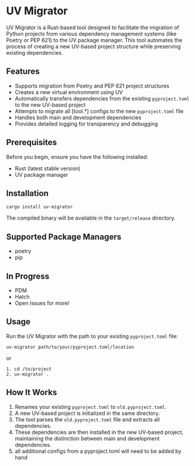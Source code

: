 # UV Migrator

UV Migrator is a Rust-based tool designed to facilitate the migration of Python projects from various dependency
management systems (like Poetry or PEP 621) to the UV package manager. This tool automates the process of creating a new
UV-based project structure while preserving existing dependencies.

## Features

- Supports migration from Poetry and PEP 621 project structures
- Creates a new virtual environment using UV
- Automatically transfers dependencies from the existing `pyproject.toml` to the new UV-based project
- Attempts to migrate all [tool.*] configs to the new `pyproject.toml` file
- Handles both main and development dependencies
- Provides detailed logging for transparency and debugging

## Prerequisites

Before you begin, ensure you have the following installed:

- Rust (latest stable version)
- UV package manager

## Installation

`cargo install uv-migrator`

The compiled binary will be available in the `target/release` directory.

## Supported Package Managers

* poetry
* pip

## In Progress

* PDM
* Hatch
* Open Issues for more!

## Usage

Run the UV Migrator with the path to your existing `pyproject.toml` file:

```
uv-migrator path/to/your/pyproject.toml/location
```

or

```
1. cd /to/project
2. uv-migrator .
```

## How It Works

1. Renames your existing `pyproject.toml` to `old.pyproject.toml`.
2. A new UV-based project is initialized in the same directory.
3. The tool parses the `old.pyproject.toml` file and extracts all dependencies.
4. These dependencies are then installed in the new UV-based project, maintaining the distinction between main and
   development dependencies.
5. all additional configs from a pyproject.toml will need to be added by hand
